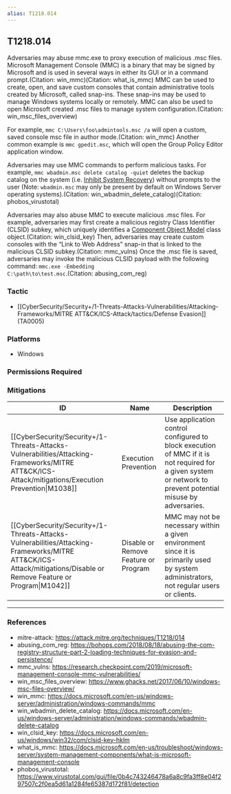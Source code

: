 ```yaml
---
alias: T1218.014
---
```


## T1218.014

Adversaries may abuse mmc.exe to proxy execution of malicious .msc files. Microsoft Management Console (MMC) is a binary that may be signed by Microsoft and is used in several ways in either its GUI or in a command prompt.(Citation: win_mmc)(Citation: what_is_mmc) MMC can be used to create, open, and save custom consoles that contain administrative tools created by Microsoft, called snap-ins. These snap-ins may be used to manage Windows systems locally or remotely. MMC can also be used to open Microsoft created .msc files to manage system configuration.(Citation: win_msc_files_overview)

For example, <code>mmc C:\Users\foo\admintools.msc /a</code> will open a custom, saved console msc file in author mode.(Citation: win_mmc) Another common example is <code>mmc gpedit.msc</code>, which will open the Group Policy Editor application window. 

Adversaries may use MMC commands to perform malicious tasks. For example, <code>mmc wbadmin.msc delete catalog -quiet</code> deletes the backup catalog on the system (i.e. [Inhibit System Recovery](https://attack.mitre.org/techniques/T1490)) without prompts to the user (Note: <code>wbadmin.msc</code> may only be present by default on Windows Server operating systems).(Citation: win_wbadmin_delete_catalog)(Citation: phobos_virustotal)

Adversaries may also abuse MMC to execute malicious .msc files. For example, adversaries may first create a malicious registry Class Identifier (CLSID) subkey, which uniquely identifies a [Component Object Model](https://attack.mitre.org/techniques/T1559/001) class object.(Citation: win_clsid_key) Then, adversaries may create custom consoles with the “Link to Web Address” snap-in that is linked to the malicious CLSID subkey.(Citation: mmc_vulns) Once the .msc file is saved, adversaries may invoke the malicious CLSID payload with the following command: <code>mmc.exe -Embedding C:\path\to\test.msc</code>.(Citation: abusing_com_reg)


### Tactic
- [[CyberSecurity/Security+/1-Threats-Attacks-Vulnerabilities/Attacking-Frameworks/MITRE ATT&CK/ICS-Attack/tactics/Defense Evasion]] (TA0005)

### Platforms
- Windows

### Permissions Required

### Mitigations

| ID | Name | Description |
| --- | --- | --- |
| [[CyberSecurity/Security+/1-Threats-Attacks-Vulnerabilities/Attacking-Frameworks/MITRE ATT&CK/ICS-Attack/mitigations/Execution Prevention\|M1038]] | Execution Prevention | Use application control configured to block execution of MMC if it is not required for a given system or network to prevent potential misuse by adversaries. |
| [[CyberSecurity/Security+/1-Threats-Attacks-Vulnerabilities/Attacking-Frameworks/MITRE ATT&CK/ICS-Attack/mitigations/Disable or Remove Feature or Program\|M1042]] | Disable or Remove Feature or Program | MMC may not be necessary within a given environment since it is primarily used by system administrators, not regular users or clients.  |


---
### References

- mitre-attack: https://attack.mitre.org/techniques/T1218/014
- abusing_com_reg: https://bohops.com/2018/08/18/abusing-the-com-registry-structure-part-2-loading-techniques-for-evasion-and-persistence/
- mmc_vulns: https://research.checkpoint.com/2019/microsoft-management-console-mmc-vulnerabilities/
- win_msc_files_overview: https://www.ghacks.net/2017/06/10/windows-msc-files-overview/
- win_mmc: https://docs.microsoft.com/en-us/windows-server/administration/windows-commands/mmc
- win_wbadmin_delete_catalog: https://docs.microsoft.com/en-us/windows-server/administration/windows-commands/wbadmin-delete-catalog
- win_clsid_key: https://docs.microsoft.com/en-us/windows/win32/com/clsid-key-hklm
- what_is_mmc: https://docs.microsoft.com/en-us/troubleshoot/windows-server/system-management-components/what-is-microsoft-management-console
- phobos_virustotal: https://www.virustotal.com/gui/file/0b4c743246478a6a8c9fa3ff8e04f297507c2f0ea5d61a1284fe65387d172f81/detection
